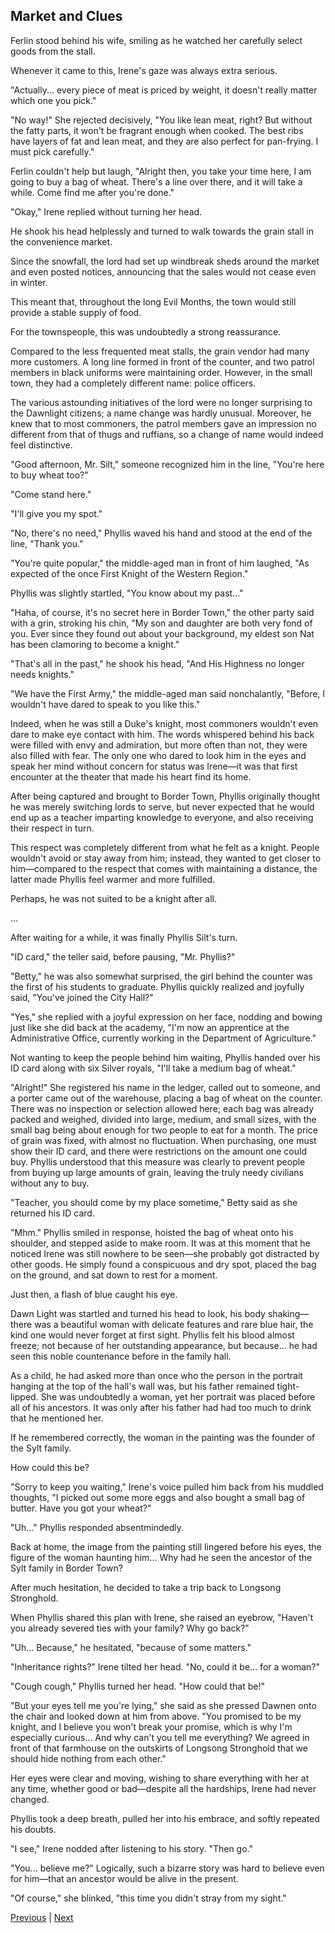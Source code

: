 ## Market and Clues
Ferlin stood behind his wife, smiling as he watched her carefully select goods from the stall.

Whenever it came to this, Irene's gaze was always extra serious.

"Actually... every piece of meat is priced by weight, it doesn't really matter which one you pick."

"No way!" She rejected decisively, "You like lean meat, right? But without the fatty parts, it won't be fragrant enough when cooked. The best ribs have layers of fat and lean meat, and they are also perfect for pan-frying. I must pick carefully."

Ferlin couldn't help but laugh, "Alright then, you take your time here, I am going to buy a bag of wheat. There's a line over there, and it will take a while. Come find me after you're done."

"Okay," Irene replied without turning her head.

He shook his head helplessly and turned to walk towards the grain stall in the convenience market.

Since the snowfall, the lord had set up windbreak sheds around the market and even posted notices, announcing that the sales would not cease even in winter.

This meant that, throughout the long Evil Months, the town would still provide a stable supply of food.



For the townspeople, this was undoubtedly a strong reassurance. 

Compared to the less frequented meat stalls, the grain vendor had many more customers. A long line formed in front of the counter, and two patrol members in black uniforms were maintaining order. However, in the small town, they had a completely different name: police officers.

The various astounding initiatives of the lord were no longer surprising to the Dawnlight citizens; a name change was hardly unusual. Moreover, he knew that to most commoners, the patrol members gave an impression no different from that of thugs and ruffians, so a change of name would indeed feel distinctive.

"Good afternoon, Mr. Silt," someone recognized him in the line, "You're here to buy wheat too?"

"Come stand here."

"I'll give you my spot."

"No, there's no need," Phyllis waved his hand and stood at the end of the line, "Thank you."

"You're quite popular," the middle-aged man in front of him laughed, "As expected of the once First Knight of the Western Region."

Phyllis was slightly startled, "You know about my past..."



"Haha, of course, it's no secret here in Border Town," the other party said with a grin, stroking his chin, "My son and daughter are both very fond of you. Ever since they found out about your background, my eldest son Nat has been clamoring to become a knight."

"That's all in the past," he shook his head, "And His Highness no longer needs knights."

"We have the First Army," the middle-aged man said nonchalantly, "Before, I wouldn't have dared to speak to you like this."

Indeed, when he was still a Duke's knight, most commoners wouldn't even dare to make eye contact with him. The words whispered behind his back were filled with envy and admiration, but more often than not, they were also filled with fear. The only one who dared to look him in the eyes and speak her mind without concern for status was Irene—it was that first encounter at the theater that made his heart find its home.

After being captured and brought to Border Town, Phyllis originally thought he was merely switching lords to serve, but never expected that he would end up as a teacher imparting knowledge to everyone, and also receiving their respect in turn.

This respect was completely different from what he felt as a knight. People wouldn't avoid or stay away from him; instead, they wanted to get closer to him—compared to the respect that comes with maintaining a distance, the latter made Phyllis feel warmer and more fulfilled.

Perhaps, he was not suited to be a knight after all.

...

After waiting for a while, it was finally Phyllis Silt's turn.



"ID card," the teller said, before pausing, "Mr. Phyllis?"



"Betty," he was also somewhat surprised, the girl behind the counter was the first of his students to graduate. Phyllis quickly realized and joyfully said, "You've joined the City Hall?"



"Yes," she replied with a joyful expression on her face, nodding and bowing just like she did back at the academy, "I'm now an apprentice at the Administrative Office, currently working in the Department of Agriculture."



Not wanting to keep the people behind him waiting, Phyllis handed over his ID card along with six Silver royals, "I'll take a medium bag of wheat."



"Alright!" She registered his name in the ledger, called out to someone, and a porter came out of the warehouse, placing a bag of wheat on the counter. There was no inspection or selection allowed here; each bag was already packed and weighed, divided into large, medium, and small sizes, with the small bag being about enough for two people to eat for a month. The price of grain was fixed, with almost no fluctuation. When purchasing, one must show their ID card, and there were restrictions on the amount one could buy. Phyllis understood that this measure was clearly to prevent people from buying up large amounts of grain, leaving the truly needy civilians without any to buy.



"Teacher, you should come by my place sometime," Betty said as she returned his ID card.



"Mhm." Phyllis smiled in response, hoisted the bag of wheat onto his shoulder, and stepped aside to make room. It was at this moment that he noticed Irene was still nowhere to be seen—she probably got distracted by other goods. He simply found a conspicuous and dry spot, placed the bag on the ground, and sat down to rest for a moment.



Just then, a flash of blue caught his eye.



Dawn Light was startled and turned his head to look, his body shaking—there was a beautiful woman with delicate features and rare blue hair, the kind one would never forget at first sight. Phyllis felt his blood almost freeze; not because of her outstanding appearance, but because... he had seen this noble countenance before in the family hall.



As a child, he had asked more than once who the person in the portrait hanging at the top of the hall's wall was, but his father remained tight-lipped. She was undoubtedly a woman, yet her portrait was placed before all of his ancestors. It was only after his father had had too much to drink that he mentioned her.

If he remembered correctly, the woman in the painting was the founder of the Sylt family.

How could this be?

"Sorry to keep you waiting," Irene's voice pulled him back from his muddled thoughts, "I picked out some more eggs and also bought a small bag of butter. Have you got your wheat?"

"Uh..." Phyllis responded absentmindedly.

Back at home, the image from the painting still lingered before his eyes, the figure of the woman haunting him... Why had he seen the ancestor of the Sylt family in Border Town?

After much hesitation, he decided to take a trip back to Longsong Stronghold.

When Phyllis shared this plan with Irene, she raised an eyebrow, "Haven't you already severed ties with your family? Why go back?"

"Uh... Because," he hesitated, "because of some matters."



"Inheritance rights?" Irene tilted her head. "No, could it be... for a woman?"

"Cough cough," Phyllis turned her head. "How could that be!"

"But your eyes tell me you're lying," she said as she pressed Dawnen onto the chair and looked down at him from above. "You promised to be my knight, and I believe you won't break your promise, which is why I'm especially curious... And why can't you tell me everything? We agreed in front of that farmhouse on the outskirts of Longsong Stronghold that we should hide nothing from each other."

Her eyes were clear and moving, wishing to share everything with her at any time, whether good or bad—despite all the hardships, Irene had never changed.

Phyllis took a deep breath, pulled her into his embrace, and softly repeated his doubts.

"I see," Irene nodded after listening to his story. "Then go."

"You... believe me?" Logically, such a bizarre story was hard to believe even for him—that an ancestor would be alive in the present.

"Of course," she blinked, "this time you didn't stray from my sight."





[Previous](CH0372.md) | [Next](CH0374.md)
